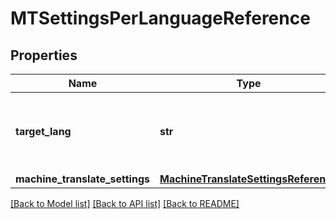 # MTSettingsPerLanguageReference

## Properties
Name | Type | Description | Notes
------------ | ------------- | ------------- | -------------
**target_lang** | **str** | mtSettings is set for whole project if targetLang &#x3D;&#x3D; null | 
**machine_translate_settings** | [**MachineTranslateSettingsReference**](MachineTranslateSettingsReference.md) |  | [optional] 

[[Back to Model list]](../README.md#documentation-for-models) [[Back to API list]](../README.md#documentation-for-api-endpoints) [[Back to README]](../README.md)

